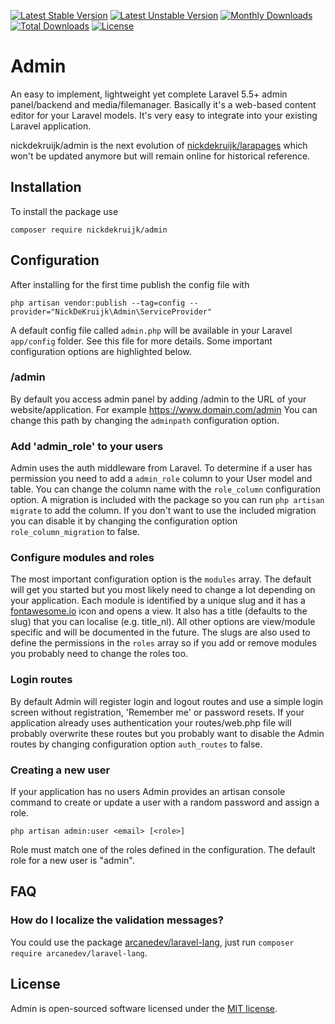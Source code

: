 [![Latest Stable Version](https://poser.pugx.org/nickdekruijk/admin/v/stable)](https://packagist.org/packages/nickdekruijk/admin)
[![Latest Unstable Version](https://poser.pugx.org/nickdekruijk/admin/v/unstable)](https://packagist.org/packages/nickdekruijk/admin)
[![Monthly Downloads](https://poser.pugx.org/nickdekruijk/admin/d/monthly)](https://packagist.org/packages/nickdekruijk/admin)
[![Total Downloads](https://poser.pugx.org/nickdekruijk/admin/downloads)](https://packagist.org/packages/nickdekruijk/admin)
[![License](https://poser.pugx.org/nickdekruijk/admin/license)](https://packagist.org/packages/nickdekruijk/admin)

# Admin
An easy to implement, lightweight yet complete Laravel 5.5+ admin panel/backend and media/filemanager.
Basically it's a web-based content editor for your Laravel models. It's very easy to integrate into your existing Laravel application.

nickdekruijk/admin is the next evolution of [nickdekruijk/larapages](https://github.com/nickdekruijk/larapages) which won't be updated anymore but will remain online for historical reference.

## Installation
To install the package use

`composer require nickdekruijk/admin`

## Configuration
After installing for the first time publish the config file with 

`php artisan vendor:publish --tag=config --provider="NickDeKruijk\Admin\ServiceProvider"` 

A default config file called `admin.php` will be available in your Laravel `app/config` folder. See this file for more details. Some important configuration options are highlighted below.

### /admin
By default you access admin panel by adding /admin to the URL of your website/application. For example https://www.domain.com/admin
You can change this path by changing the `adminpath` configuration option.

### Add 'admin_role' to your users
Admin uses the auth middleware from Laravel. To determine if a user has permission you need to add a `admin_role` column to your User model and table. You can change the column name with the `role_column` configuration option.
A migration is included with the package so you can run `php artisan migrate` to add the column. If you don't want to use the included migration you can disable it by changing the configuration option `role_column_migration` to false. 

### Configure modules and roles
The most important configuration option is the `modules` array. The default will get you started but you most likely need to change a lot depending on your application. Each module is identified by a unique slug and it has a [fontawesome.io](https://fontawesome.com/v4.7.0/icons/) icon and opens a view. It also has a title (defaults to the slug) that you can localise (e.g. title_nl). All other options are view/module specific and will be documented in the future. The slugs are also used to define the permissions in the `roles` array so if you add or remove modules you probably need to change the roles too.

### Login routes
By default Admin will register login and logout routes and use a simple login screen without registration, 'Remember me' or password resets.
If your application already uses authentication your routes/web.php file will probably overwrite these routes but you probably want to disable the Admin routes by changing configuration option `auth_routes` to false.

### Creating a new user
If your application has no users Admin provides an artisan console command to create or update a user with a random password and assign a role.

`php artisan admin:user <email> [<role>]`

Role must match one of the roles defined in the configuration. The default role for a new user is "admin". 

## FAQ

### How do I localize the validation messages?
You could use the package [arcanedev/laravel-lang](https://github.com/ARCANEDEV/LaravelLang), just run `composer require arcanedev/laravel-lang`.

## License
Admin is open-sourced software licensed under the [MIT license](https://opensource.org/licenses/MIT).
